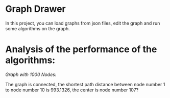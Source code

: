 # Graph Drawer
In this project, you can load graphs from json files, edit the graph and run some algorithms on the graph.

# Analysis of the performance of the algorithms:


_Graph with 1000 Nodes:_

The graph is connected, the shortest path distance between node number 1 to node number 10 is 993.1326, the center is node number 107?
